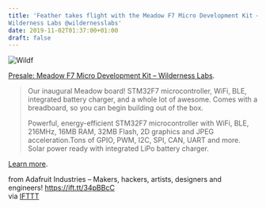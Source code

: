 ```yaml
---
title: 'Feather takes flight with the Meadow F7 Micro Development Kit –
Wilderness Labs @wildernesslabs'
date: 2019-11-02T01:37:00+01:00
draft: false
---
```


![Wildf](https://cdn-blog.adafruit.com/uploads/2019/11/wildf.jpg)

[Presale: Meadow F7 Micro Development Kit – Wilderness Labs](https://store.wildernesslabs.co/products/meadow-f7).

> Our inaugural Meadow board! STM32F7 microcontroller, WiFi, BLE, integrated battery charger, and a whole lot of awesome. Comes with a breadboard, so you can begin building out of the box.
> 
> Powerful, energy-efficient STM32F7 microcontroller with WiFi, BLE, 216MHz, 16MB RAM, 32MB Flash, 2D graphics and JPEG acceleration.Tons of GPIO, PWM, I2C, SPI, CAN, UART and more. Solar power ready with integrated LiPo battery charger.

[Learn more](https://store.wildernesslabs.co/products/meadow-f7).

  
  
from Adafruit Industries – Makers, hackers, artists, designers and engineers! https://ift.tt/34pBBcC  
via [IFTTT](https://ifttt.com/?ref=da&site=blogger)